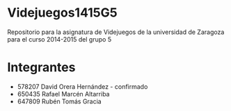 # Videjuegos1415G5
Repositorio para la asignatura de Videjuegos de la universidad de Zaragoza para el curso 2014-2015 del grupo 5

# Integrantes
* 578207 David Orera Hernández - confirmado
* 650435 Rafael Marcén Altarriba
* 647809 Rubén Tomás Gracia
